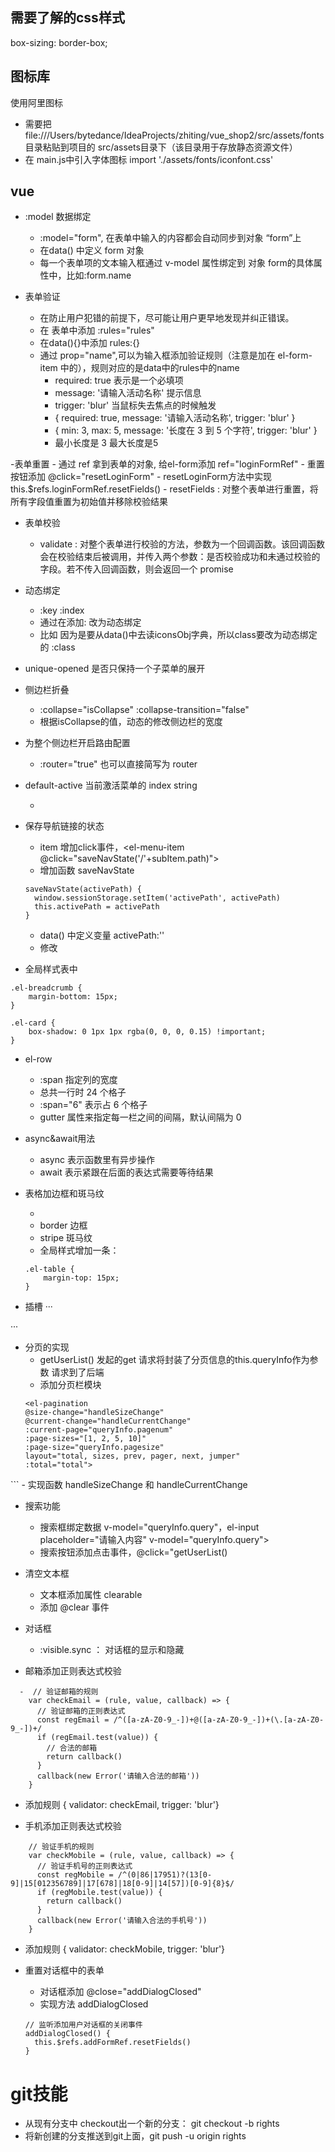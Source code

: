 ## 需要了解的css样式
 box-sizing: border-box;


 ## 图标库
 使用阿里图标 
 - 需要把file:///Users/bytedance/IdeaProjects/zhiting/vue_shop2/src/assets/fonts 目录粘贴到项目的
src/assets目录下（该目录用于存放静态资源文件）
- 在 main.js中引入字体图标
import './assets/fonts/iconfont.css'

## vue 
- :model 数据绑定
    -  :model="form", 在表单中输入的内容都会自动同步到对象 “form”上
    - 在data() 中定义 form 对象
    - 每一个表单项的文本输入框通过 v-model 属性绑定到 对象 form的具体属性中，比如:form.name

- 表单验证
    - 在防止用户犯错的前提下，尽可能让用户更早地发现并纠正错误。
    - 在 表单中添加 :rules="rules"
    - 在data(){}中添加 rules:{}
    - 通过 prop="name",可以为输入框添加验证规则（注意是加在 el-form-item 中的），规则对应的是data中的rules中的name
        - required: true          表示是一个必填项
        - message: '请输入活动名称' 提示信息
        - trigger: 'blur'         当鼠标失去焦点的时候触发
        -  { required: true, message: '请输入活动名称', trigger: 'blur' }
        - { min: 3, max: 5, message: '长度在 3 到 5 个字符', trigger: 'blur' }
        - 最小长度是 3  最大长度是5 

-表单重置
    - 通过 ref 拿到表单的对象, 给el-form添加 ref="loginFormRef"
    - 重置按钮添加 @click="resetLoginForm"
    - resetLoginForm方法中实现 this.$refs.loginFormRef.resetFields()
    - resetFields : 对整个表单进行重置，将所有字段值重置为初始值并移除校验结果	

- 表单校验
    - validate : 对整个表单进行校验的方法，参数为一个回调函数。该回调函数会在校验结束后被调用，并传入两个参数：是否校验成功和未通过校验的字段。若不传入回调函数，则会返回一个 promise	

- 动态绑定
   - :key :index
   - 通过在添加: 改为动态绑定
   - 比如 <i :class="iconsObj[item.id]"></i> 因为是要从data()中去读iconsObj字典，所以class要改为动态绑定的 :class

- unique-opened	 是否只保持一个子菜单的展开 

- 侧边栏折叠
    - :collapse="isCollapse" :collapse-transition="false"
    - <el-aside :width="isCollapse ? '64px' : '200px'"> 根据isCollapse的值，动态的修改侧边栏的宽度

- 为整个侧边栏开启路由配置
    - :router="true" 也可以直接简写为 router

- default-active	当前激活菜单的 index	string
    -  <el-aside  default-active="/users">

- 保存导航链接的状态
    - item 增加click事件，<el-menu-item  @click="saveNavState('/'+subItem.path)">
    - 增加函数 saveNavState
    ```
    saveNavState(activePath) {
      window.sessionStorage.setItem('activePath', activePath)
      this.activePath = activePath
    }
    ```
    - data() 中定义变量 activePath:''
    - 修改 <el-menu :default-active="activePath">


- 全局样式表中
```
.el-breadcrumb {
    margin-bottom: 15px;
}

.el-card {
    box-shadow: 0 1px 1px rgba(0, 0, 0, 0.15) !important;
}
```

- el-row
    - :span  指定列的宽度
    - 总共一行时 24 个格子
    - :span="6" 表示占 6 个格子
    - gutter 属性来指定每一栏之间的间隔，默认间隔为 0

- async&await用法
    - async 表示函数里有异步操作
    - await 表示紧跟在后面的表达式需要等待结果

- 表格加边框和斑马纹
    - <el-table :data="userlist" border stripe>
    - border 边框
    - stripe 斑马纹
    - 全局样式增加一条：
    ```
    .el-table {
        margin-top: 15px;
    }
    ```
- 插槽
···
 <template slot-scope="scope">            
    {{scope.row}}  //表示拿到这一行的数据
</template>
···

- 分页的实现
    - getUserList() 发起的get 请求将封装了分页信息的this.queryInfo作为参数 请求到了后端
    - 添加分页栏模块
    ```
    <el-pagination
    @size-change="handleSizeChange"
    @current-change="handleCurrentChange"
    :current-page="queryInfo.pagenum"
    :page-sizes="[1, 2, 5, 10]"
    :page-size="queryInfo.pagesize"
    layout="total, sizes, prev, pager, next, jumper"
    :total="total">
</el-pagination>
    ```
    - 实现函数 handleSizeChange 和 handleCurrentChange

- 搜索功能
    - 搜索框绑定数据 v-model="queryInfo.query"，el-input placeholder="请输入内容" v-model="queryInfo.query">
    - 搜索按钮添加点击事件，@click="getUserList()

- 清空文本框
    - 文本框添加属性 clearable
    - 添加 @clear 事件

- 对话框
    - :visible.sync ： 对话框的显示和隐藏

- 邮箱添加正则表达式校验
```
  -  // 验证邮箱的规则
    var checkEmail = (rule, value, callback) => {
      // 验证邮箱的正则表达式
      const regEmail = /^([a-zA-Z0-9_-])+@([a-zA-Z0-9_-])+(\.[a-zA-Z0-9_-])+/
      if (regEmail.test(value)) {
        // 合法的邮箱
        return callback()
      }
      callback(new Error('请输入合法的邮箱'))
    }
```
 - 添加规则
 { validator: checkEmail, trigger: 'blur'}

- 手机添加正则表达式校验
```
    // 验证手机的规则
    var checkMobile = (rule, value, callback) => {
      // 验证手机号的正则表达式
      const regMobile = /^(0|86|17951)?(13[0-9]|15[012356789]|17[678]|18[0-9]|14[57])[0-9]{8}$/
      if (regMobile.test(value)) {
        return callback()
      }
      callback(new Error('请输入合法的手机号'))
    }
```
- 添加规则
{ validator: checkMobile, trigger: 'blur'}

- 重置对话框中的表单
    - 对话框添加 @close="addDialogClosed"
    - 实现方法 addDialogClosed 
    ```
    // 监听添加用户对话框的关闭事件
    addDialogClosed() {
      this.$refs.addFormRef.resetFields()
    }
    ```

# git技能
- 从现有分支中 checkout出一个新的分支： git checkout -b rights
- 将新创建的分支推送到git上面，git push -u origin rights


